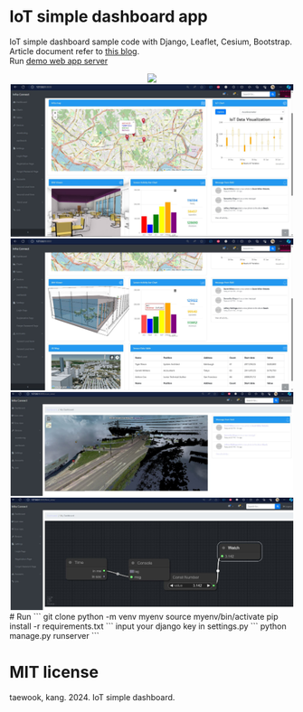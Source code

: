 # IoT simple dashboard app
IoT simple dashboard sample code with Django, Leaflet, Cesium, Bootstrap. Article document refer to [this blog](https://daddynkidsmakers.blogspot.com/2024/04/django.html).</br>
Run [demo web app server](https://port-0-iot-simple-dashboard-rccln2llw1pwt41.sel5.cloudtype.app/)
<center>
  <img src="https://github.com/mac999/IoT_simple_dashboard/blob/main/Animation.gif" width=500/>
</center>
<center>
  <img src="https://github.com/mac999/IoT_simple_dashboard/blob/main/screen2.JPG" width=500/>
  <img src="https://github.com/mac999/IoT_simple_dashboard/blob/main/screen3.JPG" width=500/>
  <img src="https://github.com/mac999/IoT_simple_dashboard/blob/main/screen4.JPG" width=500/>
  <img src="https://github.com/mac999/IoT_simple_dashboard/blob/main/screen5.JPG" width=500/>
</center>
# Run
```
git clone <this repository>
python -m venv myenv
source myenv/bin/activate  
pip install -r requirements.txt
```
input your django key in settings.py
```
python manage.py runserver
```

# MIT license
taewook, kang. 2024. IoT simple dashboard. 
